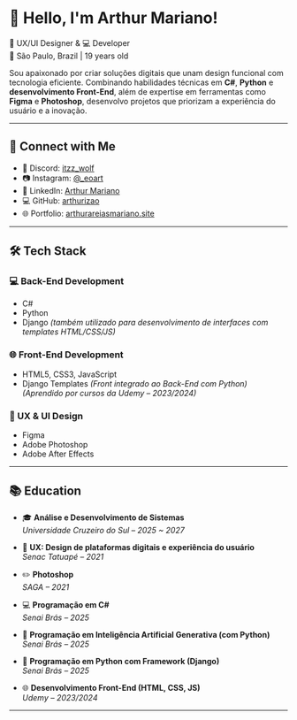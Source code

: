 # 👋 Hello, I'm Arthur Mariano!

🎨 UX/UI Designer & 💻 Developer  
📍 São Paulo, Brazil | 19 years old  

Sou apaixonado por criar soluções digitais que unam design funcional com tecnologia eficiente. Combinando habilidades técnicas em **C#**, **Python** e **desenvolvimento Front-End**, além de expertise em ferramentas como **Figma** e **Photoshop**, desenvolvo projetos que priorizam a experiência do usuário e a inovação.

---
## 🔗 Connect with Me

- 💬 Discord: <a href="https://discordapp.com/users/402281435018428427" target="_blank">itzz_wolf</a>  
- 📷 Instagram: <a href="https://www.instagram.com/_eoart/" target="_blank">@_eoart</a>  
- 💼 LinkedIn: <a href="https://www.linkedin.com/in/arthur-mariano-a5a779331/" target="_blank">Arthur Mariano</a>  
- 💻 GitHub: <a href="https://github.com/arthurizao" target="_blank">arthurizao</a>  
- 🌐 Portfolio: <a href="https://arthurareiasmariano.site" target="_blank">arthurareiasmariano.site</a>

---

## 🛠️ Tech Stack

### 💻 Back-End Development
- C#
- Python  
- Django *(também utilizado para desenvolvimento de interfaces com templates HTML/CSS/JS)*

### 🌐 Front-End Development
- HTML5, CSS3, JavaScript  
- Django Templates *(Front integrado ao Back-End com Python)*  
*(Aprendido por cursos da Udemy – 2023/2024)*

### 🎨 UX & UI Design
- Figma
- Adobe Photoshop
- Adobe After Effects

---

## 📚 Education

- 🎓 **Análise e Desenvolvimento de Sistemas**  
  *Universidade Cruzeiro do Sul – 2025 ~ 2027*

- 🧠 **UX: Design de plataformas digitais e experiência do usuário**  
  *Senac Tatuapé – 2021*

- ✏️ **Photoshop**  
  *SAGA – 2021*

- 💻 **Programação em C#**  
  *Senai Brás – 2025*

- 🤖 **Programação em Inteligência Artificial Generativa (com Python)**  
  *Senai Brás – 2025*

- 🐍 **Programação em Python com Framework (Django)**  
  *Senai Brás – 2025*

- 🌐 **Desenvolvimento Front-End (HTML, CSS, JS)**  
  *Udemy – 2023/2024*

---
